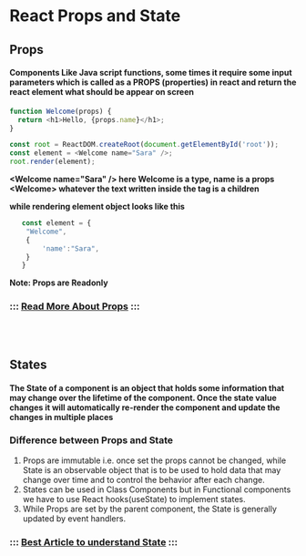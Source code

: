 # React Props and State

## Props

#### Components Like Java script functions, some times it require some input parameters which is called as a PROPS (properties) in react and return the react element what should be appear on screen

```js
function Welcome(props) {
  return <h1>Hello, {props.name}</h1>;
}
```
```js
const root = ReactDOM.createRoot(document.getElementById('root'));
const element = <Welcome name="Sara" />;
root.render(element);
```

**\<Welcome name="Sara" /> here Welcome is a type, name is a props \<Welcome></Welcome> whatever the text written inside the tag is a children** 

**while rendering element object looks like this**
```js
   const element = {
    "Welcome",
    {
        'name':"Sara",
    }
   }
```

**Note: Props are Readonly**


###  **::: [Read More About Props](https://legacy.reactjs.org/docs/components-and-props.html) :::** 

<br>
<br>

## States

#### The State of a component is an object that holds some information that may change over the lifetime of the component. Once the state value changes it will automatically re-render the component and update the changes in multiple places

### Difference between Props and State


1. Props are immutable i.e. once set the props cannot be changed, while State is an observable object that is to be used to hold data that may change over time and to control the behavior after each change.
2. States can be used in Class Components but in Functional components we have to use React hooks(useState) to implement states.
3. While Props are set by the parent component, the State is generally updated by event handlers.


### **::: [Best Article to understand State](https://www.freecodecamp.org/news/what-is-state-in-react-explained-with-examples/) :::**
